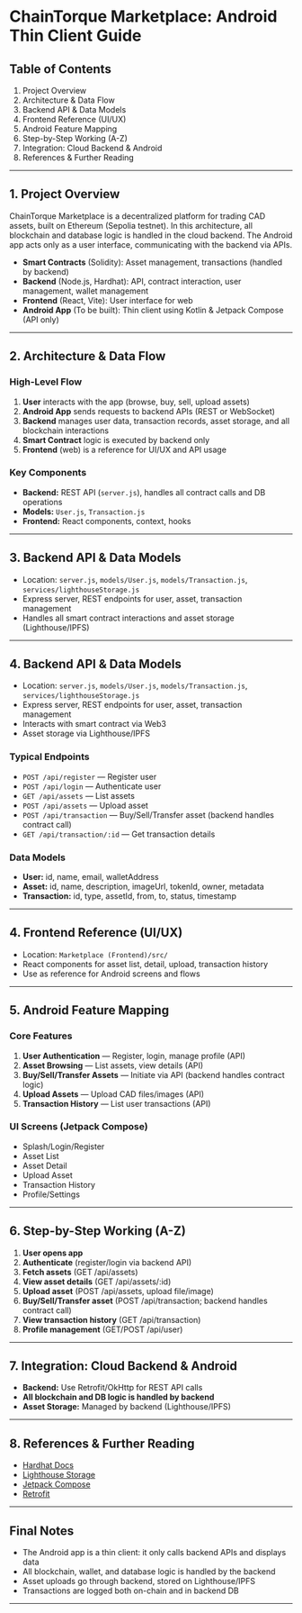 # ChainTorque Marketplace: Android Thin Client Guide

## Table of Contents
1. Project Overview
2. Architecture & Data Flow
3. Backend API & Data Models
4. Frontend Reference (UI/UX)
5. Android Feature Mapping
6. Step-by-Step Working (A-Z)
7. Integration: Cloud Backend & Android
8. References & Further Reading

---

## 1. Project Overview
ChainTorque Marketplace is a decentralized platform for trading CAD assets, built on Ethereum (Sepolia testnet). In this architecture, all blockchain and database logic is handled in the cloud backend. The Android app acts only as a user interface, communicating with the backend via APIs.

- **Smart Contracts** (Solidity): Asset management, transactions (handled by backend)
- **Backend** (Node.js, Hardhat): API, contract interaction, user management, wallet management
- **Frontend** (React, Vite): User interface for web
- **Android App** (To be built): Thin client using Kotlin & Jetpack Compose (API only)

---

## 2. Architecture & Data Flow
### High-Level Flow
1. **User** interacts with the app (browse, buy, sell, upload assets)
2. **Android App** sends requests to backend APIs (REST or WebSocket)
3. **Backend** manages user data, transaction records, asset storage, and all blockchain interactions
4. **Smart Contract** logic is executed by backend only
5. **Frontend** (web) is a reference for UI/UX and API usage

### Key Components
- **Backend:** REST API (`server.js`), handles all contract calls and DB operations
- **Models:** `User.js`, `Transaction.js`
- **Frontend:** React components, context, hooks

---

## 3. Backend API & Data Models
- Location: `server.js`, `models/User.js`, `models/Transaction.js`, `services/lighthouseStorage.js`
- Express server, REST endpoints for user, asset, transaction management
- Handles all smart contract interactions and asset storage (Lighthouse/IPFS)

---

## 4. Backend API & Data Models
- Location: `server.js`, `models/User.js`, `models/Transaction.js`, `services/lighthouseStorage.js`
- Express server, REST endpoints for user, asset, transaction management
- Interacts with smart contract via Web3
- Asset storage via Lighthouse/IPFS

### Typical Endpoints
- `POST /api/register` — Register user
- `POST /api/login` — Authenticate user
- `GET /api/assets` — List assets
- `POST /api/assets` — Upload asset
- `POST /api/transaction` — Buy/Sell/Transfer asset (backend handles contract call)
- `GET /api/transaction/:id` — Get transaction details

### Data Models
- **User:** id, name, email, walletAddress
- **Asset:** id, name, description, imageUrl, tokenId, owner, metadata
- **Transaction:** id, type, assetId, from, to, status, timestamp

---

## 4. Frontend Reference (UI/UX)
- Location: `Marketplace (Frontend)/src/`
- React components for asset list, detail, upload, transaction history
- Use as reference for Android screens and flows

---

## 5. Android Feature Mapping
### Core Features
1. **User Authentication** — Register, login, manage profile (API)
2. **Asset Browsing** — List assets, view details (API)
3. **Buy/Sell/Transfer Assets** — Initiate via API (backend handles contract logic)
4. **Upload Assets** — Upload CAD files/images (API)
5. **Transaction History** — List user transactions (API)

### UI Screens (Jetpack Compose)
- Splash/Login/Register
- Asset List
- Asset Detail
- Upload Asset
- Transaction History
- Profile/Settings

---

## 6. Step-by-Step Working (A-Z)
1. **User opens app**
2. **Authenticate** (register/login via backend API)
3. **Fetch assets** (GET /api/assets)
4. **View asset details** (GET /api/assets/:id)
5. **Upload asset** (POST /api/assets, upload file/image)
6. **Buy/Sell/Transfer asset** (POST /api/transaction; backend handles contract call)
7. **View transaction history** (GET /api/transaction)
8. **Profile management** (GET/POST /api/user)

---

## 7. Integration: Cloud Backend & Android
- **Backend:** Use Retrofit/OkHttp for REST API calls
- **All blockchain and DB logic is handled by backend**
- **Asset Storage:** Managed by backend (Lighthouse/IPFS)

---

## 8. References & Further Reading
- [Hardhat Docs](https://hardhat.org/)
- [Lighthouse Storage](https://docs.lighthouse.storage/)
- [Jetpack Compose](https://developer.android.com/jetpack/compose)
- [Retrofit](https://square.github.io/retrofit/)

---

## Final Notes
- The Android app is a thin client: it only calls backend APIs and displays data
- All blockchain, wallet, and database logic is handled by the backend
- Asset uploads go through backend, stored on Lighthouse/IPFS
- Transactions are logged both on-chain and in backend DB

---
